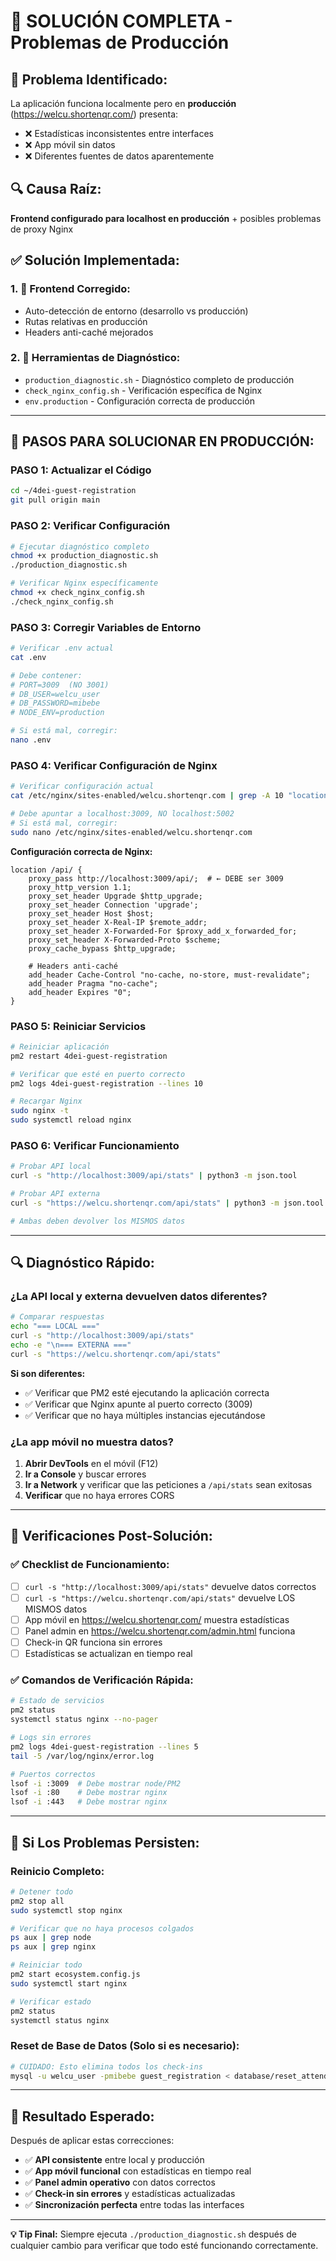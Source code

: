 # 🚨 SOLUCIÓN COMPLETA - Problemas de Producción

## 🎯 **Problema Identificado:**
La aplicación funciona localmente pero en **producción** (https://welcu.shortenqr.com/) presenta:
- ❌ Estadísticas inconsistentes entre interfaces
- ❌ App móvil sin datos
- ❌ Diferentes fuentes de datos aparentemente

## 🔍 **Causa Raíz:**
**Frontend configurado para localhost en producción** + posibles problemas de proxy Nginx

## ✅ **Solución Implementada:**

### **1. 📱 Frontend Corregido:**
- Auto-detección de entorno (desarrollo vs producción)
- Rutas relativas en producción
- Headers anti-caché mejorados

### **2. 🔧 Herramientas de Diagnóstico:**
- `production_diagnostic.sh` - Diagnóstico completo de producción
- `check_nginx_config.sh` - Verificación específica de Nginx
- `env.production` - Configuración correcta de producción

---

## 🚀 **PASOS PARA SOLUCIONAR EN PRODUCCIÓN:**

### **PASO 1: Actualizar el Código**
```bash
cd ~/4dei-guest-registration
git pull origin main
```

### **PASO 2: Verificar Configuración**
```bash
# Ejecutar diagnóstico completo
chmod +x production_diagnostic.sh
./production_diagnostic.sh

# Verificar Nginx específicamente
chmod +x check_nginx_config.sh
./check_nginx_config.sh
```

### **PASO 3: Corregir Variables de Entorno**
```bash
# Verificar .env actual
cat .env

# Debe contener:
# PORT=3009  (NO 3001)
# DB_USER=welcu_user
# DB_PASSWORD=mibebe
# NODE_ENV=production

# Si está mal, corregir:
nano .env
```

### **PASO 4: Verificar Configuración de Nginx**
```bash
# Verificar configuración actual
cat /etc/nginx/sites-enabled/welcu.shortenqr.com | grep -A 10 "location /api/"

# Debe apuntar a localhost:3009, NO localhost:5002
# Si está mal, corregir:
sudo nano /etc/nginx/sites-enabled/welcu.shortenqr.com
```

**Configuración correcta de Nginx:**
```nginx
location /api/ {
    proxy_pass http://localhost:3009/api/;  # ← DEBE ser 3009
    proxy_http_version 1.1;
    proxy_set_header Upgrade $http_upgrade;
    proxy_set_header Connection 'upgrade';
    proxy_set_header Host $host;
    proxy_set_header X-Real-IP $remote_addr;
    proxy_set_header X-Forwarded-For $proxy_add_x_forwarded_for;
    proxy_set_header X-Forwarded-Proto $scheme;
    proxy_cache_bypass $http_upgrade;
    
    # Headers anti-caché
    add_header Cache-Control "no-cache, no-store, must-revalidate";
    add_header Pragma "no-cache";
    add_header Expires "0";
}
```

### **PASO 5: Reiniciar Servicios**
```bash
# Reiniciar aplicación
pm2 restart 4dei-guest-registration

# Verificar que esté en puerto correcto
pm2 logs 4dei-guest-registration --lines 10

# Recargar Nginx
sudo nginx -t
sudo systemctl reload nginx
```

### **PASO 6: Verificar Funcionamiento**
```bash
# Probar API local
curl -s "http://localhost:3009/api/stats" | python3 -m json.tool

# Probar API externa
curl -s "https://welcu.shortenqr.com/api/stats" | python3 -m json.tool

# Ambas deben devolver los MISMOS datos
```

---

## 🔍 **Diagnóstico Rápido:**

### **¿La API local y externa devuelven datos diferentes?**
```bash
# Comparar respuestas
echo "=== LOCAL ==="
curl -s "http://localhost:3009/api/stats"
echo -e "\n=== EXTERNA ==="
curl -s "https://welcu.shortenqr.com/api/stats"
```

**Si son diferentes:**
- ✅ Verificar que PM2 esté ejecutando la aplicación correcta
- ✅ Verificar que Nginx apunte al puerto correcto (3009)
- ✅ Verificar que no haya múltiples instancias ejecutándose

### **¿La app móvil no muestra datos?**
1. **Abrir DevTools** en el móvil (F12)
2. **Ir a Console** y buscar errores
3. **Ir a Network** y verificar que las peticiones a `/api/stats` sean exitosas
4. **Verificar** que no haya errores CORS

---

## 🎯 **Verificaciones Post-Solución:**

### **✅ Checklist de Funcionamiento:**
- [ ] `curl -s "http://localhost:3009/api/stats"` devuelve datos correctos
- [ ] `curl -s "https://welcu.shortenqr.com/api/stats"` devuelve LOS MISMOS datos
- [ ] App móvil en https://welcu.shortenqr.com/ muestra estadísticas
- [ ] Panel admin en https://welcu.shortenqr.com/admin.html funciona
- [ ] Check-in QR funciona sin errores
- [ ] Estadísticas se actualizan en tiempo real

### **✅ Comandos de Verificación Rápida:**
```bash
# Estado de servicios
pm2 status
systemctl status nginx --no-pager

# Logs sin errores
pm2 logs 4dei-guest-registration --lines 5
tail -5 /var/log/nginx/error.log

# Puertos correctos
lsof -i :3009  # Debe mostrar node/PM2
lsof -i :80    # Debe mostrar nginx
lsof -i :443   # Debe mostrar nginx
```

---

## 🚨 **Si Los Problemas Persisten:**

### **Reinicio Completo:**
```bash
# Detener todo
pm2 stop all
sudo systemctl stop nginx

# Verificar que no haya procesos colgados
ps aux | grep node
ps aux | grep nginx

# Reiniciar todo
pm2 start ecosystem.config.js
sudo systemctl start nginx

# Verificar estado
pm2 status
systemctl status nginx
```

### **Reset de Base de Datos (Solo si es necesario):**
```bash
# CUIDADO: Esto elimina todos los check-ins
mysql -u welcu_user -pmibebe guest_registration < database/reset_attendance.sql
```

---

## 🎉 **Resultado Esperado:**

Después de aplicar estas correcciones:
- ✅ **API consistente** entre local y producción
- ✅ **App móvil funcional** con estadísticas en tiempo real
- ✅ **Panel admin operativo** con datos correctos
- ✅ **Check-in sin errores** y estadísticas actualizadas
- ✅ **Sincronización perfecta** entre todas las interfaces

---

**💡 Tip Final:** Siempre ejecuta `./production_diagnostic.sh` después de cualquier cambio para verificar que todo esté funcionando correctamente.
